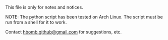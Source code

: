 This file is only for notes and notices. 

NOTE: The python script has been tested on Arch Linux. The script must be run from a shell for it to work.


Contact hbomb.github@gmail.com for suggestions, etc.

